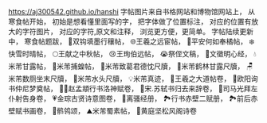 https://aj300542.github.io/hanshi
字帖图片来自书格网站和博物馆网站上，
从寒食帖开始，
初始是想看懂里面写的字，
把字体做了位置标注，
对应的位置有放大的字符图片，
对应的字符,原文和注释，
浏览更方便，更简单。
字帖陆续更新中，
寒食帖题跋，
🤝双钩填墨行穰帖，
🌐王羲之远宦帖，
🍊平安何如奉橘帖，
❄️快雪时晴帖，
🌕王献之中秋帖，
😢王珣伯远帖，
😭祭侄文稿，
💝文徵明心经，
💧米芾甘露帖，
🦗米芾捕蝗帖，
🚢米芾致葛君德忱尺牘，
🧋米芾鹤林甘露尺牘，
🪑米芾数厕坐末尺牘，
🧾米芾水头尺牘，
💡米芾真迹，
🪷王羲之大道帖卷，
🌌欧阳询书仲尼梦奠帖，
🧜‍♀️赵孟頫行书洛神赋卷，
🛫宋.苏轼书归去来辞卷，
🤲司马光拜左仆射告身卷，
💗金琮古贤诗意图卷，
🌋离骚经册，
🏞️行书赤壁二赋册，
🏞️前后赤壁赋书画卷，
🪿鹡鸰颂，
⛰️米芾蜀素帖，
🌄黄庭坚松风阁诗卷
